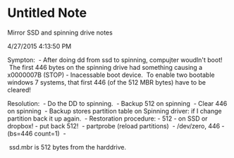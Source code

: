 # Untitled Note

Mirror SSD and spinning drive notes

4/27/2015 4:13:50 PM

Sympton:
 - After doing dd from ssd to spinning, compujter woudln't boot!  The first 446 bytes on the spinning drive had something causing a x0000007B (STOP) - Inacessable boot device.  To enable two bootable windows 7 systems, that first 446 (of the 512 MBR bytes) have to be cleared!

Resolution:
 - Do the DD to spinning.
 - Backup 512 on spinning
 - Clear 446 on spinning
 - Backup stores partition table on Spinning driver: if I change partition back it up again.
 - Restoration procedure:
\- 512 - on SSD or dropbox!
\- put back 512!
 - partprobe (reload partitions)
 - /dev/zero, 446 - (bs=446 count=1)
 - 

 ssd.mbr is 512 bytes from the harddrive.
